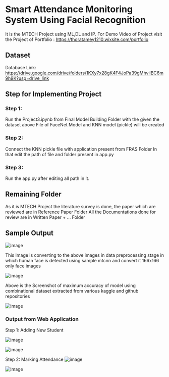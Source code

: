 # Smart Attendance Monitoring System Using Facial Recognition
It is the MTECH Project using ML,DL and IP.
For Demo Video of Project visit the Project of Portfolio : https://thoratamey1210.wixsite.com/portfolio
## Dataset
Database Link: https://drive.google.com/drive/folders/1KXy7x28gK4F4JoPa39gMhvilBC6m9h9K?usp=drive_link
## Step for Implementing Project
### Step 1:
Run the Project3.ipynb from Final Model Building Folder with the given the dataset above
File of FaceNet Model and KNN model (pickle) will be created
### Step 2:
Connect the KNN pickle file with application present from FRAS Folder 
In that edit the path of file and folder present in app.py
### Step 3:
Run the app.py after editing all path in it.
## Remaining Folder
As it is MTECH Project the literature survey is done, the paper which are reviewed are in Reference Paper Folder
All the Documentations done for review are in Written Paper + ... Folder
## Sample Output
![image](https://github.com/thoratamey/SmartAttendanceMonitoringSystemUsingFacialRecognition/assets/88768050/5a150e3e-f776-4897-a43f-c4ec46831564)

This Image is converting to the above images in data preprocessing stage in which human face is detected using sample mtcnn and convert it 166x166 only face images

![image](https://github.com/thoratamey/SmartAttendanceMonitoringSystemUsingFacialRecognition/assets/88768050/02609bd8-70df-4018-b5ea-d1d63372b69e)

Above is the Screenshot of maximum accuracy of model using combinational dataset extracted from various kaggle and github repositories 

![image](https://github.com/thoratamey/SmartAttendanceMonitoringSystemUsingFacialRecognition/assets/88768050/022414fb-e8a5-4198-8dc5-68b12fd07f10)
### Output from Web Application
Step 1:
Adding New Student

![image](https://github.com/thoratamey/SmartAttendanceMonitoringSystemUsingFacialRecognition/assets/88768050/3eeffe51-efc9-44cc-b9d3-3aecae5a75a5)

![image](https://github.com/thoratamey/SmartAttendanceMonitoringSystemUsingFacialRecognition/assets/88768050/f5cf2c09-764f-4172-aad4-8fe0874c7a0a)

Step 2:
Marking Attendance
![image](https://github.com/thoratamey/SmartAttendanceMonitoringSystemUsingFacialRecognition/assets/88768050/0debb092-131a-4b1f-a007-f106ca5e4861)

![image](https://github.com/thoratamey/SmartAttendanceMonitoringSystemUsingFacialRecognition/assets/88768050/1ba7755d-2f1d-4a0a-8091-d0f987812661)
